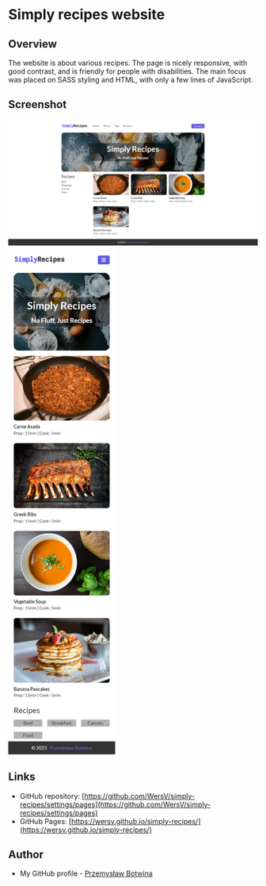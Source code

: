 # Simply recipes website

## Overview

The website is about various recipes. The page is nicely responsive, with good contrast, and is friendly for people with disabilities. The main focus was placed on SASS styling and HTML, with only a few lines of JavaScript.

## Screenshot 

![](./screenshots/screen-desktop.png)
![](./screenshots/screen-mobile.png)

## Links

- GitHub repository: [https://github.com/WersV/simply-recipes/settings/pages](https://github.com/WersV/simply-recipes/settings/pages)
- GitHub Pages: [https://wersv.github.io/simply-recipes/](https://wersv.github.io/simply-recipes/)

## Author

- My GitHub profile - [Przemysław Botwina](https://github.com/WersV)